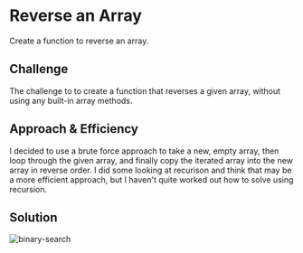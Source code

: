 # Reverse an Array
Create a function to reverse an array.

## Challenge
The challenge to to create a function that reverses a given array, without using any built-in array methods.

## Approach & Efficiency
I decided to use a brute force approach to take a new, empty array, then loop through the given array, and finally copy the iterated array into the new array in reverse order. I did some looking at recurison and think that may be a more efficient approach, but I haven't quite worked out how to solve using recursion.

## Solution
![binary-search](../../assets/binary-search.png)
